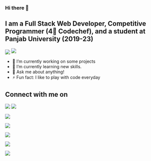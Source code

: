### Hi there 👋

## I am a Full Stack Web Developer, Competitive Programmer (4🌟 Codechef), and a student at Panjab University (2019-23)

<!--
**nikhilpal755/nikhilpal755** is a ✨ _special_ ✨ repository because its `README.md` (this file) appears on your GitHub profile.

Here are some ideas to get you started:

- 🔭 I’m currently working on ...
- 🌱 I’m currently learning ...
- 👯 I’m looking to collaborate on ...
- 🤔 I’m looking for help with ...
- 💬 Ask me about ...
- 📫 How to reach me: ...
- 😄 Pronouns: ...
- ⚡ Fun fact: ...
-->
<img align="center" src="https://github-readme-stats.vercel.app/api?color=blue&username=nikhilpal755&count_private=true&show_icons=true&theme=algolia">
<img src="https://github-readme-stats.vercel.app/api/top-langs/?username=nikhilpal755&layout=compact&count_private=true&show_icons=true&theme=algolia&langs_count=10&include_all_commits=true" />


- 🔭 I’m currently working on some projects
- 🌱 I’m currently learning new skills.
- 💬 Ask me about anything!
- ⚡ Fun fact: I like to play with code everyday


## Connect with me on
<a href="https://www.linkedin.com/in/nikhil-pal-a758471b4/"><img src="https://img.icons8.com/fluent/48/000000/linkedin.png" style="max-width:100%;"></a> <a href="https://github.com/nikhilpal755"><img src="https://img.icons8.com/fluent/48/000000/github.png" style="max-width:100%;"></a>

![](http://github-profile-summary-cards.vercel.app/api/cards/profile-details?username=nikhilpal755&theme=solarized_dark)

![](http://github-profile-summary-cards.vercel.app/api/cards/repos-per-language?username=nikhilpal755&theme=solarized_dark)

![](http://github-profile-summary-cards.vercel.app/api/cards/most-commit-language?username=nikhilpal755&theme=solarized_dark)

![](http://github-profile-summary-cards.vercel.app/api/cards/stats?username=nikhilpal755&theme=solarized_dark)

![](http://github-profile-summary-cards.vercel.app/api/cards/productive-time?username=nikhilpal755&theme=solarized_dark&utcOffset=8)
